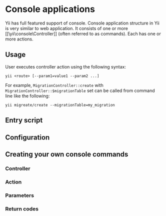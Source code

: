 Console applications
====================

Yii has full featured support of console. Console application structure in Yii is very similar to web application. It
consists of one or more [[\yii\console\Controller]] (often referred to as commands). Each has one or more actions.

Usage
-----

User executes controller action using the following syntax:

```
yii <route> [--param1=value1 --param2 ...]
```

For example, `MigrationController::create` with `MigrationController::$migrationTable` set can be called from command
line like the following:

```
yii migreate/create --migrationTable=my_migration
```

Entry script
------------


Configuration
-------------

Creating your own console commands
----------------------------------

### Controller

### Action

### Parameters

### Return codes